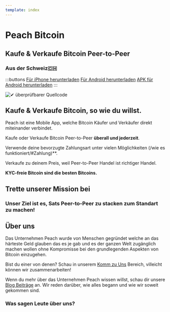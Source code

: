 ```yaml
---
template: index
---
```

<!--[teaser]-->
# Peach Bitcoin
## Kaufe & Verkaufe Bitcoin <span>Peer-to-Peer</span>
### Aus der Schweiz🇨🇭

<div class="inner-wrap">

:::buttons
[Für iPhone herunterladen]($iosUrl$)
[Für Android herunterladen]($androidUrl$)
[APK für Android herunterladen](/apk/)
:::

![✔ überprüfbarer Quellcode](/img/phones.png)

</div>

<!--[top]-->
## Kaufe & Verkaufe Bitcoin, so wie du willst.

Peach ist eine Mobile App, welche Bitcoin Käufer und Verkäufer direkt miteinander verbindet.

Kaufe oder Verkaufe Bitcoin Peer-to-Peer **überall und jederzeit**.

Verwende deine bevorzugte Zahlungsart unter vielen Möglichkeiten (/wie es funktioniert/#Zahlung)**.

Verkaufe zu deinem Preis, weil Peer-to-Peer Handel ist richtiger Handel.

**KYC-freie Bitcoin sind die besten Bitcoins.**

<!--[mission]-->
## Trette unserer Mission bei

### Unser Ziel ist es, Sats Peer-to-Peer zu stacken zum Standart zu machen!

<!--[about]-->
## Über uns

Das Unternehmen Peach wurde von Menschen gegründet welche an das härteste Geld glauben das es je gab und es der ganzen Welt zugänglich machen wollen ohne Kompromisse bei den grundlegenden Aspekten von Bitcoin einzugehen.

Bist du einer von denen? Schau in unserem [Komm zu Uns](/Komm-zu-Uns/) Bereich, villeicht können wir zusammenarbeiten!

Wenn du mehr über das Unternehmen Peach wissen willst, schau dir unsere [Blog Beiträge](/Blog/) an. Wir reden darüber, wie alles begann und wie wir soweit gekommen sind.

### Was sagen Leute über uns?
<br>
<div id="ap-widget-container" class="ap-widget-container" prod_code="peach" show ="top" bg_color="#FFFFFF" review_bg_color = "#FFFFFF" text_color = "#000000"></div>

